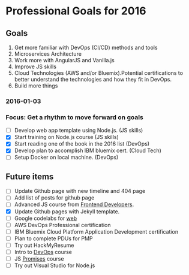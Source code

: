 # Professional Goals for 2016

## Goals
1. Get more familiar with DevOps (CI/CD) methods and tools
2. Microservices Architecture
3. Work more with AngularJS and Vanilla.js
4. Improve JS skills
5. Cloud Technologies (AWS and/or Bluemix).Potential certifications to better understand the technologies and how they fit in DevOps.
6. Build more things

### 2016-01-03
### Focus: Get a rhythm to move forward on goals
- [ ] Develop web app template using Node.js. (JS skills)
- [x] Start training on Node.js course (JS skills)
- [x] Start reading one of the book in the 2016 list (DevOps)
- [x] Develop plan to accomplish IBM bluemix cert. (Cloud Tech)
- [ ] Setup Docker on local machine. (DevOps)

## Future items
- [ ] Update Github page with new timeline and 404 page
- [ ] Add list of posts for github page
- [ ] Advanced JS course from [Frontend Developers](https://frontendmasters.com/courses/).
- [x] Update Github pages with Jekyll template.
- [ ] Google codelabs for [web](https://codelabs.developers.google.com/)
- [ ] AWS DevOps Professional certification
- [ ] IBM Bluemix Cloud Platform Application Development certification
- [ ] Plan to complete PDUs for PMP
- [ ] Try out HackMyResume
- [ ] Intro to [DevOps](https://www.udacity.com/course/intro-to-devops--ud611) course
- [ ] JS [Promises](https://www.udacity.com/course/javascript-promises--ud898) course
- [ ] Try out VIsual Studio for Node.js

